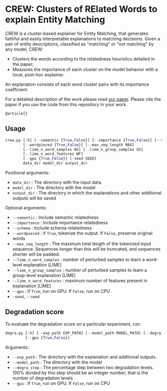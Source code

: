 # CREW: Clusters of RElated Words to explain Entity Matching

CREW is a cluster-based explainer for Entity Matching, that generates faithful and easily interpretable explanations to matching decisions. 
Given a pair of entity descriptions, classified as "matching" or "not matching" by any model, CREW:
- Clusters the words according to the relatedness heuristics detailed in the paper;
- Measures the importance of each cluster on the model behavior with a local, post-hoc explainer.

An explanation consists of each word cluster pairs with its importance coefficient. 

For a detailed description of the work please read [our paper](https://example.com/). Please cite the paper if you use the code from this repository in your work.

```
@article{}
```

## Usage

```python
crew.py [-h] [--semantic {True,False}] [--importance {True,False}] [--schema {True,False}] 
        [--wordpieced {True,False}] [--max_seq_length MAX] 
        [--lime_n_word_samples WS] [--lime_n_group_samples GS] 
        [--lime_n_word_features WF] 
        [--gpu {True,False}] [-seed SEED]
        data_dir model_dir output_dir
```

Positional arguments:
-  `data_dir` : The directory with the input data.
-  `model_dir` : The directory with the model
-  `output_dir` : The directory in which the explanations and other additional outputs will be saved

Optional arguments:
-  `--semantic` : Include semantic relatedness
-  `--importance` : Include importance relatedness
-  `--schema` : Include schema relatedness
-  `--wordpieced` : if `True`, tokenize the output. If `False`, preserve original words
-  `--max_seq_length` : The maximum total length of the tokenized input sequence. Sequences longer than this will be truncated, and sequences shorter will be padded.
-  `--lime_n_word_samples` : number of perturbed samples to learn a word-level explanation [LIME]
-  `--lime_n_group_samples` : number of perturbed samples to learn a group-level explanation [LIME]
-  `--lime_n_word_features` : maximum number of features present in explanation [LIME]
-  `--gpu` : if `True`, run on GPU. If `False`, run on CPU
-  `-seed`, `--seed`


## Degradation score

To evaluate the degradation score on a particular experiment, run:

```python
degra.py [-h] [--exp_path EXP_PATH] [--model_path MODEL_PATH] [--degra_step DEGRA_STEP] 
         [--gpu {True,False}]
```

Arguments:
-  `--exp_path` : The directory with the explanation and additional outputs.
-  `--model_path` : The directory with the model
-  `--degra_step` : The percentage step between two degradation levels. 100% divided by this step should be an integer number, that is the number of degradation levels
-  `--gpu` : if `True`, run on GPU. If `False`, run on CPU
